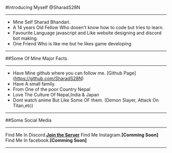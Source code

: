 #Introducing Myself @SharadS28N
___________________________________
- Mine Self Sharad Bhandari. 
- A 14 years Old Fellow Who dosen't know how to code but tries to learn.
- Favourite Language javascript and Like website designing and discord bot making.
- One Friend Who is like me but he likes game developing
______________________________________________
##Some Of Mine Major Facts
_______________________________________________
- Have Mine github where you can follow me. [Github Page] (https://github.com/SharadS28N)
- Have A small family.
- From One of the poor Country Nepal
- Love The Culture Of Nepal,India & Japan
- Dont watch anime But Like Some OF them. (Demon Slayer, Attack On Titan,etc)
______________________________________________
##Some Social Media
_______________________________________________
Find Me In Discord.**[Join the Server](https://discord.gg/vmg2b6qjp4)**
Find Me Instagram.**[Comming Soon]**
Find Me  In facebook.**[Comming Soon]**
___________________________________________________
